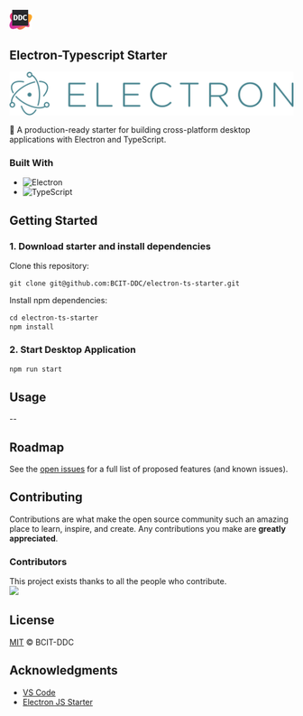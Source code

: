 <div id="top"></div>

<!-- PROJECT LOGO -->
<br />

  <a align="left" href="https://github.com/BCIT-DDC">
    <img src="./assets/images/bcit-ddc-logo.svg" alt="Logo" width="40">
  </a>

  <!-- ABOUT THE PROJECT -->

## Electron-Typescript Starter

[![Electron Logo](./assets/images/electron.svg)](https://electronjs.org)

🚀 A production-ready starter for building cross-platform desktop applications with Electron and TypeScript.

### Built With

-   ![Electron](https://img.shields.io/badge/-Electron-050B1E?&logo=Electron)
-   ![TypeScript](https://img.shields.io/badge/-TypeScript-050B1E?&logo=TypeScript)

<!-- GETTING STARTED -->

## Getting Started

### 1. Download starter and install dependencies

Clone this repository:

```
git clone git@github.com:BCIT-DDC/electron-ts-starter.git
```

Install npm dependencies:

```
cd electron-ts-starter
npm install
```

### 2. Start Desktop Application

```
npm run start
```

<!-- USAGE EXAMPLES -->

## Usage

--

<!-- ROADMAP -->

## Roadmap

<!-- -   [x] Add Changelog -->

See the [open issues](https://github.com/BCIT-DDC/electron-ts-starter/issues) for a full list of proposed features (and known issues).

<!-- CONTRIBUTING -->

## Contributing

Contributions are what make the open source community such an amazing place to learn, inspire, and create. Any contributions you make are **greatly appreciated**.

<!-- If you would like to contribute, please have a look at our [contributing guidelines](https://github.com/BCIT-DDC/docs/blob/main/contributing.md). -->

### Contributors

This project exists thanks to all the people who contribute.
<br/>
<a href="https://github.com/BCIT-DDC/electron-ts-starter/graphs/contributors">
<img src="https://contrib.rocks/image?repo=bcit-ddc/electron-ts-starter" height="40"/>
</a>

<!-- TESTING -->

<!-- ## TESTING -->

<!-- LINTING -->

<!-- ## Linting -->

<!-- LICENSE -->

## License

[MIT](LICENSE.md) © BCIT-DDC

<!-- ACKNOWLEDGMENTS -->

## Acknowledgments

-   [VS Code](https://github.com/microsoft/vscode)
-   [Electron JS Starter](https://github.com/electron/electron-quick-start)
